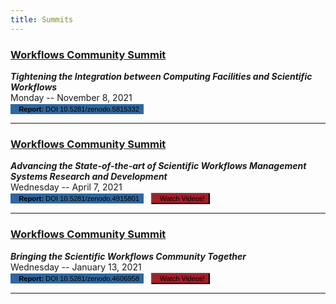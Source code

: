 ```yaml
---
title: Summits
---
```


<div class="surveys" markdown="1">

### [Workflows Community Summit](/summits/facilities)
_**Tightening the Integration between Computing Facilities and Scientific Workflows**_
<br/>
Monday -- November 8, 2021<br/>
<button onclick="window.open('https://doi.org/10.5281/zenodo.5815332')"
class="btn btn-danger register" style="font-size: 0.8em; background-color: #2F679D; border: 1px solid #2F679D">
<i class="fas fa-file-pdf" style="color: #fff !important"></i>&nbsp;&nbsp;<strong>Report:</strong> DOI 10.5281/zenodo.5815332
</button>&nbsp;&nbsp;
<!--button onclick="window.open('https://www.youtube.com/watch?v=lbGCz2EgfZU&list=PLAtmuqHExRvOfsFTDdtGDrhovi1oQWLgP')"
class="btn btn-danger register" style="font-size: 0.8em; background-color: #a71d2a">
<i class="fab fa-youtube" style="color: #fff !important"></i>&nbsp;&nbsp;Watch Videos!
</button-->

---

### [Workflows Community Summit](/summits/technical)
_**Advancing the State-of-the-art of Scientific Workflows Management Systems Research and Development**_
<br/>
Wednesday -- April 7, 2021<br/>
<button onclick="window.open('https://doi.org/10.5281/zenodo.4915801')"
class="btn btn-danger register" style="font-size: 0.8em; background-color: #2F679D; border: 1px solid #2F679D">
<i class="fas fa-file-pdf" style="color: #fff !important"></i>&nbsp;&nbsp;<strong>Report:</strong> DOI 10.5281/zenodo.4915801
</button>&nbsp;&nbsp;
<button onclick="window.open('https://www.youtube.com/watch?v=lbGCz2EgfZU&list=PLAtmuqHExRvOfsFTDdtGDrhovi1oQWLgP')"
class="btn btn-danger register" style="font-size: 0.8em; background-color: #a71d2a">
<i class="fab fa-youtube" style="color: #fff !important"></i>&nbsp;&nbsp;Watch Videos!
</button>


<!--button onclick="window.open('https://forms.gle/7DDuZqMbxBC8zmvx6')"
class="btn btn-success register small" style="font-size: 0.8em">Register Here!
</button-->


---

### [Workflows Community Summit](/summits/community)
_**Bringing the Scientific Workflows Community Together**_
<br/>
Wednesday -- January 13, 2021<br/>
<button onclick="window.open('https://doi.org/10.5281/zenodo.4606958')"
class="btn btn-danger register" style="font-size: 0.8em; background-color: #2F679D; border: 1px solid #2F679D">
<i class="fas fa-file-pdf" style="color: #fff !important"></i>&nbsp;&nbsp;<strong>Report:</strong> DOI 10.5281/zenodo.4606958 
</button>&nbsp;&nbsp;
<button onclick="window.open('https://youtu.be/iQpdxML01i0?list=PLAtmuqHExRvNf5zmggm2VwDedGoibO69U')"
class="btn btn-danger register" style="font-size: 0.8em; background-color: #a71d2a">
<i class="fab fa-youtube" style="color: #fff !important"></i>&nbsp;&nbsp;Watch Videos!
</button>

---

</div>
